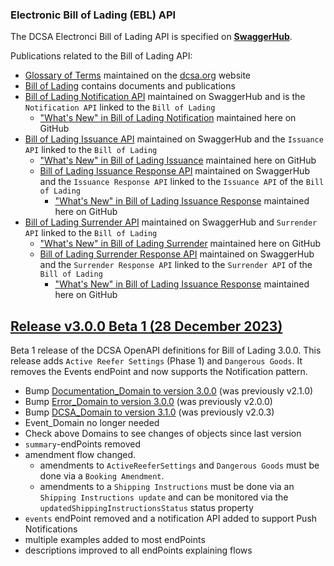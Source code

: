 ### Electronic Bill of Lading (EBL) API

The DCSA Electronci Bill of Lading API is specified on [**SwaggerHub**](https://app.swaggerhub.com/apis/dcsaorg/DCSA_EBL).

Publications related to the Bill of Lading API:
- [Glossary of Terms](https://knowledge.dcsa.org/s/glossary) maintained on the [dcsa.org](https://dcsa.org) website
- [Bill of Lading](https://dcsa.org/standards/ebill-of-lading/) contains documents and publications
- [Bill of Lading Notification API](https://app.swaggerhub.com/apis-docs/dcsaorg/DCSA_EBL_NTF) maintained on SwaggerHub and is the `Notification API` linked to the `Bill of Lading`
  - ["What's New" in Bill of Lading Notification](./notification/) maintained here on GitHub
- [Bill of Lading Issuance API](https://app.swaggerhub.com/apis-docs/dcsaorg/DCSA_EBL_ISS) maintained on SwaggerHub and the `Issuance API` linked to the `Bill of Lading`
  - ["What's New" in Bill of Lading Issuance](./issuance/) maintained here on GitHub
  - [Bill of Lading Issuance Response API](https://app.swaggerhub.com/apis-docs/dcsaorg/DCSA_EBL_ISS_RSP) maintained on SwaggerHub and the `Issuance Response API` linked to the `Issuance API` of the `Bill of Lading`
    - ["What's New" in Bill of Lading Issuance Response](./issuance_response/) maintained here on GitHub
- [Bill of Lading Surrender API](https://app.swaggerhub.com/apis-docs/dcsaorg/DCSA_EBL_SUR) maintained on SwaggerHub and `Surrender API` linked to the `Bill of Lading`
  - ["What's New" in Bill of Lading Surrender](./surrender/) maintained here on GitHub
  - [Bill of Lading Surrender Response API](https://app.swaggerhub.com/apis-docs/dcsaorg/DCSA_EBL_SUR_RSP) maintained on SwaggerHub and the `Surrender Response API` linked to the `Surrender API` of the `Bill of Lading`
    - ["What's New" in Bill of Lading Issuance Response](./issuance_response/) maintained here on GitHub

<a name="v300B1"></a>[Release v3.0.0 Beta 1 (28 December 2023)](https://app.swaggerhub.com/apis-docs/dcsaorg/DCSA_EBL/3.0.0-Beta-1)
---
Beta 1 release of the DCSA OpenAPI definitions for Bill of Lading 3.0.0. This release adds `Active Reefer Settings` (Phase 1) and `Dangerous Goods`. It removes the Events endPoint and now supports the Notification pattern.

- Bump [Documentation_Domain to version 3.0.0](https://github.com/dcsaorg/DCSA-OpenAPI/tree/master/domain/documentation#v300) (was previously v2.1.0)
- Bump [Error_Domain to version 3.0.0](https://github.com/dcsaorg/DCSA-OpenAPI/tree/master/domain/error#v300) (was previously v2.0.0)
- Bump [DCSA_Domain to version 3.1.0](https://github.com/dcsaorg/DCSA-OpenAPI/tree/master/domain/dcsa#v310) (was previously v2.0.3)
- Event_Domain no longer needed
- Check above Domains to see changes of objects since last version
- `summary`-endPoints removed
- amendment flow changed.
  - amendments to `ActiveReeferSettings` and `Dangerous Goods` must be done via a `Booking Amendment`.
  - amendments to a `Shipping Instructions` must be done via an `Shipping Instructions update` and can be monitored via the `updatedShippingInstructionsStatus` status property
- `events` endPoint removed and a notification API added to support Push Notifications
- multiple examples added to most endPoints
- descriptions improved to all endPoints explaining flows
